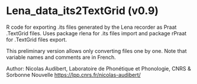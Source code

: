 # Lena_data_its2TextGrid (v0.9)
R code for exporting .its files generated by the Lena recorder as Praat .TextGrid files.
Uses package rlena for .its files import and package rPraat for .TextGrid files export.

This preliminary version allows only converting files one by one.
Note that variable names and comments are in French.

Author: Nicolas Audibert, Laboratoire de Phonétique et Phonologie, CNRS & Sorbonne Nouvelle
https://lpp.cnrs.fr/nicolas-audibert/
